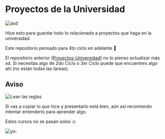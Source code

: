 # Proyectos de la Universidad

![asd](https://i.imgur.com/5Wm5kXv.gif)

Hice esto para guardar todo lo relacionado a proyectos que haga en la universidad.

Este repositorio pensado para 4to ciclo en adelante 🤙 

El repositorio anterior ([Proyectos-Universidad](https://github.com/Multex/Proyectos-Universidad)) no lo pienso actualizar más xd. Si necesitas algo de 2do Ciclo o 3er Ciclo puede que encuentres algo ahí (no están todas las tareas).

## Aviso
![Lean las reglas](https://i.imgur.com/lGAmNo2.png)

Si vas a copiar lo que hice y presentarlo está bien, aún así recomiendo intentar entenderlo para aprender algo. 

Estos cursos no se pasan solos :c

![yo:](https://i.imgur.com/GdVX0b4.jpeg)